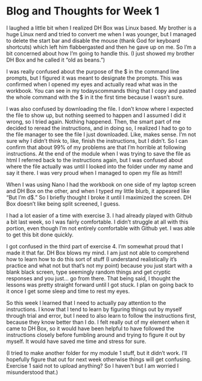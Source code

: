 # Blog and Thoughts for Week 1

I laughed a little bit when I realized DH Box was Linux based. My brother is a huge Linux nerd and tried to convert me when I was younger, but I managed to delete the start bar and disable the mouse (thank God for keyboard shortcuts) which left him flabbergasted and then he gave up on me. So I’m a bit concerned about how I’m going to handle this. (I just showed my brother DH Box and he called it “old as beans.”)

I was really confused about the purpose of the $ in the command line prompts, but I figured it was meant to designate the prompts. This was confirmed when I opened my eyes and actually read what was in the workbook. You can see in my todayscommands thing that I copy and pasted the whole command with the $ in it the first time because I wasn’t sure. 

I was also confused by downloading the file. I don’t know where I expected the file to show up, but nothing seemed to happen and I assumed I did it wrong, so I tried again. Nothing happened. Then, the smart part of me decided to reread the instructions, and in doing so, I realized I had to go to the file manager to see the file I just downloaded. Like, makes sense. I’m not sure why I didn’t think to, like, finish the instructions, but I didn’t. So I can confirm that about 99% of my problems are that I’m horrible at following instructions. At the end of the module when I was trying to save the file as html I referred back to the instructions again, but I was confused about where the file actually was until I looked into the folder under my name and say it there. I was very proud when I managed to open my file as html!!

When I was using Nano I had the workbook on one side of my laptop screen and DH Box on the other, and when I typed my little blurb, it appeared like “But I’m d$.” So I briefly thought I broke it until I maximized the screen. DH Box doesn’t like being split screened, I guess. 

I had a lot easier of a time with exercise 3. I had already played with Github a bit last week, so I was fairly comfortable. I didn’t struggle at all with this portion, even though I’m not entirely comfortable with Github yet. I was able to get this bit done quickly. 

I got confused in the third part of exercise 4. I’m somewhat proud that I made it that far. DH Box blows my mind. I am just not able to comprehend how to learn how to do this sort of stuff (I understand realistically it’s practice and what not but that’s not my point) because you just start with a blank black screen, type seemingly random things and get cryptic responses and you just… go from there. That being said, I thought the lessons was pretty straight forward until I got stuck. I plan on going back to it once I get some sleep and time to rest my eyes.

So this week I learned that I need to actually pay attention to the instructions. I know that I tend to learn by figuring things out by myself through trial and error, but I need to also learn to follow the instructions first, because they know better than I do. I felt really out of my element when it came to DH Box, so it would have been helpful to have followed the instructions closely before fumbling around and trying to figure it out by myself. It would have saved me time and stress for sure. 

(I tried to make another folder for my module 1 stuff, but it didn’t work. I’ll hopefully figure that out for next week otherwise things will get confusing. Exercise 1 said not to upload anything? So I haven't but I am worried I misunderstood that.)
